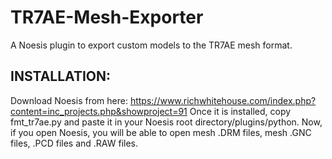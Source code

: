 # TR7AE-Mesh-Exporter
A Noesis plugin to export custom models to the TR7AE mesh format.

## INSTALLATION:
Download Noesis from here: https://www.richwhitehouse.com/index.php?content=inc_projects.php&showproject=91
Once it is installed, copy fmt_tr7ae.py and paste it in your Noesis root directory/plugins/python.
Now, if you open Noesis, you will be able to open mesh .DRM files, mesh .GNC files, .PCD files and .RAW files.
